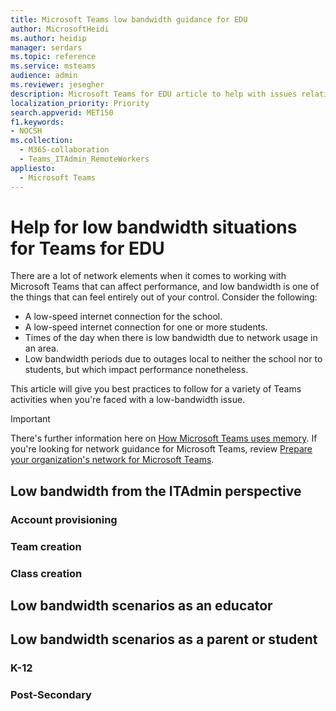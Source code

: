 ```yaml
---
title: Microsoft Teams low bandwidth guidance for EDU
author: MicrosoftHeidi
ms.author: heidip
manager: serdars
ms.topic: reference
ms.service: msteams
audience: admin
ms.reviewer: jesegher
description: Microsoft Teams for EDU article to help with issues relating to low bandwidth. Whether you are a parent, an educator, or an ITAdmin.
localization_priority: Priority
search.appverid: MET150
f1.keywords:
- NOCSH
ms.collection: 
  - M365-collaboration
  - Teams_ITAdmin_RemoteWorkers
appliesto: 
  - Microsoft Teams
---
```


# Help for low bandwidth situations for Teams for EDU

There are a lot of network elements when it comes to working with Microsoft Teams that can affect performance, and low bandwidth is one of the things that can feel entirely out of your control. Consider the following:

- A low-speed internet connection for the school.
- A low-speed internet connection for one or more students.
- Times of the day when there is low bandwidth due to network usage in an area.
- Low bandwidth periods due to outages local to neither the school nor to students, but which impact performance nonetheless.

This article will give you best practices to follow for a variety of Teams activities when you're faced with a low-bandwidth issue.

> [!IMPORTANT]
> There's further information here on [How Microsoft Teams uses memory](teams-memory-usage-perf.md). If you're looking for network guidance for Microsoft Teams, review [Prepare your organization's network for Microsoft Teams](prepare-network.md).

## Low bandwidth from the ITAdmin perspective

### Account provisioning

### Team creation

### Class creation

## Low bandwidth scenarios as an educator

## Low bandwidth scenarios as a parent or student

### K-12

### Post-Secondary
